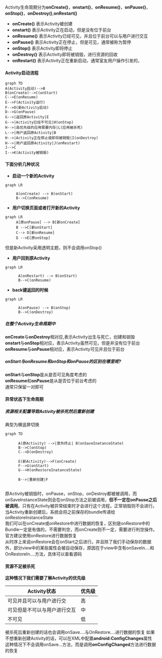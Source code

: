 Activity生命周期分为**onCreate()**，**onstart()**，**onResume()**，**onPause()**，**onStop()**，**onDestroy()**,**onRestart()** 

- **onCreate()** 表示Activity被创建 
- **onstart()** 表示Activity正在启动，但是没有位于前台
- **onResume()** 表示Activity已经可见，并且位于前台可以与用户进行交互
- **onPause()** 表示Activity正在停止，但是可见，通常被称为暂停
- **onStop()** 表示Activity即将停止
- **onDestroy()** 表示Activity即将被销毁，进行资源的回收
- **onRestart()** 表示Activity正在重新启动，通常室友用户操作引发的，
#### Activity启动流程

```
graph TD
A(Activity启动)-->B
B(onCreate)-->C(onStart)
C-->E(onResume)
E-->F(Activity运行)
F-->D(新Activity启动)
D-->G(onPause)
G-->|返回原Activity|E
G-->|Activity已经不可见|H(onStop)
H-->|高优先级的应用需要内存|L(应用被杀死)
L-->|用户返回原Activity|B
H-->|Activity正在停止或即将被销毁|I(onDestroy)
H-->|用户返回原Activity|J(onRestart)
J-->C
I-->K(Activity被销毁)
```
####  下面分析几种状况
 - **启动一个新的Activity**
 ```
graph LR

      A(onCreate) --> B(onStart)
      B-->C(onResume)
```
 - **用户切换页面或者打开新的Activity**  
```
graph LR
     A[原onPause] --> B[新onCreate]
     B -->C[新onStart]
     C--> D[新onResume]
     D -->E[原onStop]

```
但是新Activity采用透明主题，则不会调用onStop()
 - **用户回到原Activity**  
```
graph LR

      A(onRestart) --> B(onStart)
      B-->C(onResume)
```
 - **back键返回的时候**  
```
graph LR

      A(onPause) --> B(onStop)
      B-->C(onDestroy)
```

##### **在整个Activity生命周期中**  
**onCreate**与**onDestroy**相对应,表示Activity出生与死亡，创建和销毁   
**onstart**与**onStop**相对应，表示Activity虽然可见，但是并没有位于前台  
**onResume**与**onPause**相对应，表示Activity可见并且位于前台  

##### **onStart与onResume和onStop和onPause的区别在哪里呢?**  

**onStart**与**onStop**是从是否可见角度考虑的  
**onResume**和**onPause**是从是否位于前台考虑的  
通常只保留一对即可      

#### 异常状态下生命周期
##### 资源相关配置导致Activity被杀死然后重新创建  
典型为横竖屏切换    
```
graph TD

      A(原Activity) -->|意外终止| B(onSaveInatanceState)
      B-->C(onStop)
      C-->D(onDestroy)
      
      E(新Activity)-->F(onCreate)
      F-->G(onStart)
      G-->H(onRestoreInatanceState)
      
      B-->|重新创建|F
      
```

原Activity被销毁时，onPause，onStop，onDestroy都被被调用，而onSaveInstanceState则会在onStop方法之前被调用，**但不一定在onPause之后被调用**。只有在Activity被异常结束时才会进行这个流程，正常销毁则不会进行。    
当Activity重新创建后，系统会将之前保存的bundle传递给onRestoreInstanceState  
我们可以在onCreate或onRestore中进行数据的恢复，区别是onRestore中的Bundle一定是有值的，不需要判空，而onCreate则不一定，需要进行判空操作。官方建议使用onRestore进行数据恢复  
从时序上来说onRestore会在onStart之后进行。并且除了我们手动保存的数据外，部分view中的某些属性会被自动保存，原因在于view中含有onSaveIn....和OnRestoreIn....方法，具体可以查看源码
#### 资源不足被杀死
**这种情况下我们需要了解Activity的优先级**   

Activity状态| 优先级
---|---
可见并且可以与用户进行交 | 高
可见但是不可以与用户进行交互 | 中
不可见 | 低

被杀死后重新创建的话也会调用onSave....与OnRestore....进行数据的恢复
如果不想重新创建Activity的话，可以在XML中配置**android:ConfigChanges**属性  
这种情况下不会调用onSave...方法，而是调用**onConfigChanged**方法进行数据的恢复
